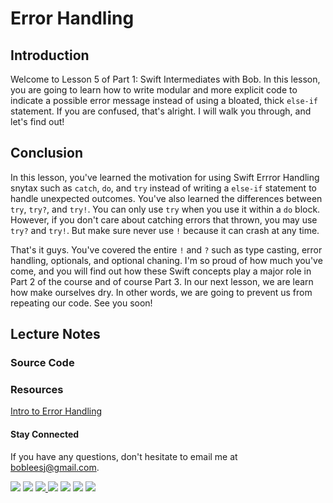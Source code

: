 # Error Handling

## Introduction
Welcome to Lesson 5 of Part 1: Swift Intermediates with Bob. In this lesson, you are going to learn how to write modular and more explicit code to indicate a possible error message instead of using a bloated, thick `else-if` statement. If you are confused, that's alright. I will walk you through, and let's find out!

## Conclusion
In this lesson, you've learned the motivation for using Swift Errror Handling snytax such as `catch`, `do`, and `try` instead of writing a `else-if` statement to handle unexpected outcomes. You've also learned the differences between `try`, `try?`, and `try!`. You can only use `try` when you use it within a `do` block. However, if you don't care about catching errors that thrown, you may use `try?` and `try!`. But make sure never use `!` because it can crash at any time.

That's it guys. You've covered the entire `!` and `?` such as type casting, error handling, optionals, and optional chaning. I'm so proud of how much you've come, and you will find out how these Swift concepts play a major role in Part 2 of the course and of course Part 3. In our next lesson, we are learn how make ourselves dry. In other words, we are going to prevent us from repeating our code. See you soon!

## Lecture Notes
### Source Code
### Resources
[Intro to Error Handling](https://goo.gl/EaepCa)

#### Stay Connected
If you have any questions, don't hesitate to email me at bobleesj@gmail.com.
<p>
<a href="https://bobthedeveloper.io"><img src="https://img.shields.io/badge/Personal-Website-333333.svg"></a> <a href="http://bobthedeveloper.io">
<a href="https://facebook.com/bobthedeveloper"><img src="https://img.shields.io/badge/Facebook-Like-3B5998.svg"></a> <a href="https://youtube.com/bobthedeveloper"><img src="https://img.shields.io/badge/YouTube-Subscribe-CE1312.svg"</a> <a href="https://twitter.com/bobleesj"><img src="https://img.shields.io/badge/Twitter-Follow-55ACEE.svg"></a> <a href="https://instagram.com/bob_the_developer
"><img src="https://img.shields.io/badge/Instagram-Follow-BB2F92.svg"></a> <a href="https://linkedin.com/in/bobleesj"><img src= "https://img.shields.io/badge/LinkedIn-Connect-0077B5.svg"></a>
<a href="https://medium.com/@bobleesj"><img src="https://img.shields.io/badge/Medium-Read-00AB6C.svg"/></a>
</p>
